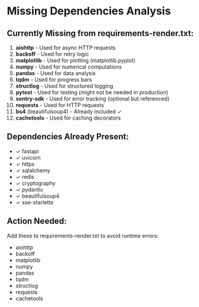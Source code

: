 # Missing Dependencies Analysis

## Currently Missing from requirements-render.txt:

1. **aiohttp** - Used for async HTTP requests
2. **backoff** - Used for retry logic
3. **matplotlib** - Used for plotting (matplotlib.pyplot)
4. **numpy** - Used for numerical computations
5. **pandas** - Used for data analysis
6. **tqdm** - Used for progress bars
7. **structlog** - Used for structured logging
8. **pytest** - Used for testing (might not be needed in production)
9. **sentry-sdk** - Used for error tracking (optional but referenced)
10. **requests** - Used for HTTP requests
11. **bs4** (beautifulsoup4) - Already included ✓
12. **cachetools** - Used for caching decorators

## Dependencies Already Present:

- ✓ fastapi
- ✓ uvicorn
- ✓ httpx
- ✓ sqlalchemy
- ✓ redis
- ✓ cryptography
- ✓ pydantic
- ✓ beautifulsoup4
- ✓ sse-starlette

## Action Needed:

Add these to requirements-render.txt to avoid runtime errors:

- aiohttp
- backoff
- matplotlib
- numpy
- pandas
- tqdm
- structlog
- requests
- cachetools
